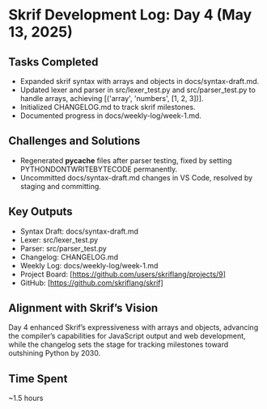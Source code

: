 # Skrif Development Log: Day 4 (May 13, 2025)

## Tasks Completed
- Expanded skrif syntax with arrays and objects in docs/syntax-draft.md.
- Updated lexer and parser in src/lexer_test.py and src/parser_test.py to handle arrays, achieving [('array', 'numbers', [1, 2, 3])].
- Initialized CHANGELOG.md to track skrif milestones.
- Documented progress in docs/weekly-log/week-1.md.

## Challenges and Solutions
- Regenerated __pycache__ files after parser testing, fixed by setting PYTHONDONTWRITEBYTECODE permanently.
- Uncommitted docs/syntax-draft.md changes in VS Code, resolved by staging and committing.

## Key Outputs
- Syntax Draft: docs/syntax-draft.md
- Lexer: src/lexer_test.py
- Parser: src/parser_test.py
- Changelog: CHANGELOG.md
- Weekly Log: docs/weekly-log/week-1.md
- Project Board: [https://github.com/users/skriflang/projects/9]
- GitHub: [https://github.com/skriflang/skrif]

## Alignment with Skrif’s Vision
Day 4 enhanced Skrif’s expressiveness with arrays and objects, advancing the compiler’s capabilities for JavaScript output and web development, while the changelog sets the stage for tracking milestones toward outshining Python by 2030.

## Time Spent
~1.5 hours
